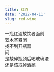 ```yaml
---
title: 红酒
date: '2022-04-11'
slug: red-wine
---
```


一瓶红酒放饮者面前  
软木塞紧闭  
找不到开瓶器  
问  
是敲碎瓶颈后喝玻璃渣  
还是该戒掉酒瘾

<!--# 许冠杰《天才白痴梦》中一句“[苦与乐同](/cn/2017/12/poetic-lyrics/)”，深以为然。 -->
